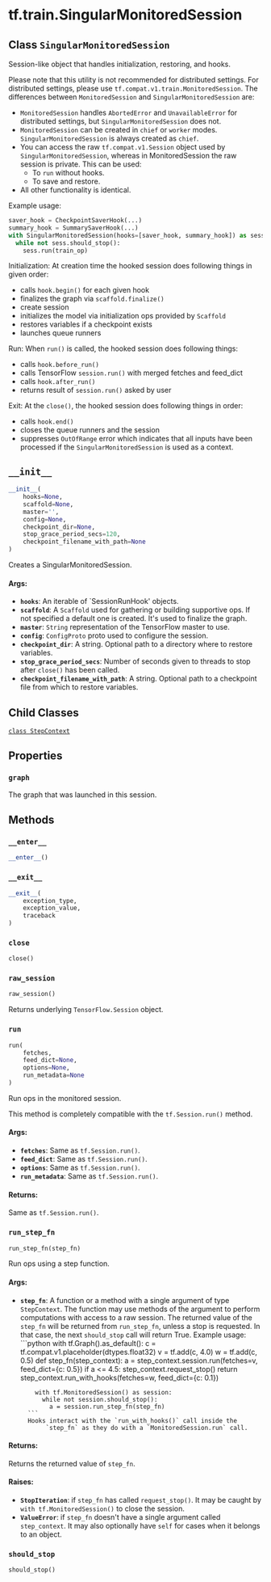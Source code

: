 <div itemscope itemtype="http://developers.google.com/ReferenceObject">
<meta itemprop="name" content="tf.train.SingularMonitoredSession" />
<meta itemprop="path" content="Stable" />
<meta itemprop="property" content="StepContext"/>
<meta itemprop="property" content="graph"/>
<meta itemprop="property" content="__enter__"/>
<meta itemprop="property" content="__exit__"/>
<meta itemprop="property" content="__init__"/>
<meta itemprop="property" content="close"/>
<meta itemprop="property" content="raw_session"/>
<meta itemprop="property" content="run"/>
<meta itemprop="property" content="run_step_fn"/>
<meta itemprop="property" content="should_stop"/>
</div>

# tf.train.SingularMonitoredSession

## Class `SingularMonitoredSession`



Session-like object that handles initialization, restoring, and hooks.

Please note that this utility is not recommended for distributed settings.
For distributed settings, please use `tf.compat.v1.train.MonitoredSession`.
The
differences between `MonitoredSession` and `SingularMonitoredSession` are:

* `MonitoredSession` handles `AbortedError` and `UnavailableError` for
  distributed settings, but `SingularMonitoredSession` does not.
* `MonitoredSession` can be created in `chief` or `worker` modes.
  `SingularMonitoredSession` is always created as `chief`.
* You can access the raw `tf.compat.v1.Session` object used by
  `SingularMonitoredSession`, whereas in MonitoredSession the raw session is
  private. This can be used:
    - To `run` without hooks.
    - To save and restore.
* All other functionality is identical.

Example usage:
```python
saver_hook = CheckpointSaverHook(...)
summary_hook = SummarySaverHook(...)
with SingularMonitoredSession(hooks=[saver_hook, summary_hook]) as sess:
  while not sess.should_stop():
    sess.run(train_op)
```

Initialization: At creation time the hooked session does following things
in given order:

* calls `hook.begin()` for each given hook
* finalizes the graph via `scaffold.finalize()`
* create session
* initializes the model via initialization ops provided by `Scaffold`
* restores variables if a checkpoint exists
* launches queue runners

Run: When `run()` is called, the hooked session does following things:

* calls `hook.before_run()`
* calls TensorFlow `session.run()` with merged fetches and feed_dict
* calls `hook.after_run()`
* returns result of `session.run()` asked by user

Exit: At the `close()`, the hooked session does following things in order:

* calls `hook.end()`
* closes the queue runners and the session
* suppresses `OutOfRange` error which indicates that all inputs have been
  processed if the `SingularMonitoredSession` is used as a context.

<h2 id="__init__"><code>__init__</code></h2>

``` python
__init__(
    hooks=None,
    scaffold=None,
    master='',
    config=None,
    checkpoint_dir=None,
    stop_grace_period_secs=120,
    checkpoint_filename_with_path=None
)
```

Creates a SingularMonitoredSession.

#### Args:

* <b>`hooks`</b>: An iterable of `SessionRunHook' objects.
* <b>`scaffold`</b>: A `Scaffold` used for gathering or building supportive ops. If
    not specified a default one is created. It's used to finalize the graph.
* <b>`master`</b>: `String` representation of the TensorFlow master to use.
* <b>`config`</b>: `ConfigProto` proto used to configure the session.
* <b>`checkpoint_dir`</b>: A string.  Optional path to a directory where to restore
    variables.
* <b>`stop_grace_period_secs`</b>: Number of seconds given to threads to stop after
    `close()` has been called.
* <b>`checkpoint_filename_with_path`</b>: A string. Optional path to a checkpoint
    file from which to restore variables.



## Child Classes
[`class StepContext`](../../tf/train/MonitoredSession/StepContext.md)

## Properties

<h3 id="graph"><code>graph</code></h3>

The graph that was launched in this session.



## Methods

<h3 id="__enter__"><code>__enter__</code></h3>

``` python
__enter__()
```



<h3 id="__exit__"><code>__exit__</code></h3>

``` python
__exit__(
    exception_type,
    exception_value,
    traceback
)
```



<h3 id="close"><code>close</code></h3>

``` python
close()
```



<h3 id="raw_session"><code>raw_session</code></h3>

``` python
raw_session()
```

Returns underlying `TensorFlow.Session` object.

<h3 id="run"><code>run</code></h3>

``` python
run(
    fetches,
    feed_dict=None,
    options=None,
    run_metadata=None
)
```

Run ops in the monitored session.

This method is completely compatible with the `tf.Session.run()` method.

#### Args:

* <b>`fetches`</b>: Same as `tf.Session.run()`.
* <b>`feed_dict`</b>: Same as `tf.Session.run()`.
* <b>`options`</b>: Same as `tf.Session.run()`.
* <b>`run_metadata`</b>: Same as `tf.Session.run()`.


#### Returns:

Same as `tf.Session.run()`.

<h3 id="run_step_fn"><code>run_step_fn</code></h3>

``` python
run_step_fn(step_fn)
```

Run ops using a step function.

#### Args:

* <b>`step_fn`</b>: A function or a method with a single argument of type
    `StepContext`.  The function may use methods of the argument to perform
    computations with access to a raw session.  The returned value of the
    `step_fn` will be returned from `run_step_fn`, unless a stop is
    requested.  In that case, the next `should_stop` call will return True.
    Example usage:
        ```python
        with tf.Graph().as_default():
          c = tf.compat.v1.placeholder(dtypes.float32)
          v = tf.add(c, 4.0)
          w = tf.add(c, 0.5)
          def step_fn(step_context):
            a = step_context.session.run(fetches=v, feed_dict={c: 0.5})
            if a <= 4.5:
              step_context.request_stop()
              return step_context.run_with_hooks(fetches=w,
                                                 feed_dict={c: 0.1})

          with tf.MonitoredSession() as session:
            while not session.should_stop():
              a = session.run_step_fn(step_fn)
        ```
        Hooks interact with the `run_with_hooks()` call inside the
             `step_fn` as they do with a `MonitoredSession.run` call.


#### Returns:

Returns the returned value of `step_fn`.


#### Raises:

* <b>`StopIteration`</b>: if `step_fn` has called `request_stop()`.  It may be
    caught by `with tf.MonitoredSession()` to close the session.
* <b>`ValueError`</b>: if `step_fn` doesn't have a single argument called
    `step_context`. It may also optionally have `self` for cases when it
    belongs to an object.

<h3 id="should_stop"><code>should_stop</code></h3>

``` python
should_stop()
```





